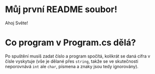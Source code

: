 # Můj první README soubor!
Ahoj Světe!

# Co program v Program.cs dělá?
Po spuštění musíš zadat číslo a program spočítá, kolikrát se daná cifra v čísle vyskytuje (vše je dělané přes `string`, takže se ve skutečnosti neporovnává `int` ale `char`, písmena a znaky jsou tedy ignorovány).
